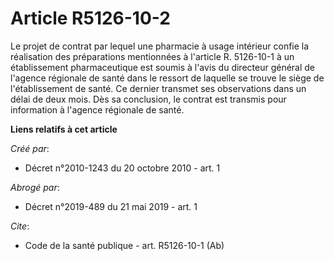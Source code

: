 # Article R5126-10-2

Le projet de contrat par lequel une pharmacie à usage intérieur confie la réalisation des préparations mentionnées à
l'article R. 5126-10-1 à un établissement pharmaceutique est soumis à l'avis du directeur général de l'agence régionale de
santé dans le ressort de laquelle se trouve le siège de l'établissement de santé. Ce dernier transmet ses observations dans
un délai de deux mois. Dès sa conclusion, le contrat est transmis pour information à l'agence régionale de santé.

**Liens relatifs à cet article**

_Créé par_:

  - Décret n°2010-1243 du 20 octobre 2010 - art. 1

_Abrogé par_:

  - Décret n°2019-489 du 21 mai 2019 - art. 1

_Cite_:

  - Code de la santé publique - art. R5126-10-1 (Ab)
